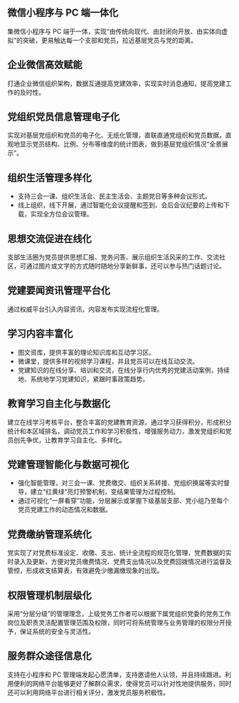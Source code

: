 ## 微信小程序与 PC 端一体化
集微信小程序与 PC 端于一体，实现“由传统向现代、由封闭向开放、由实体向虚拟”的突破，更易触达每一个支部和党员，拉近基层党员与党的距离。

## 企业微信高效赋能
打通企业微信组织架构，数据互通提高党建效率，实现实时消息通知，提高党建工作的及时性。

## 党组织党员信息管理电子化
实现对基层党组织和党员的电子化、无纸化管理，直联直通党组织和党员数据，直观地显示党员结构、比例、分布等维度的统计图表，做到基层党组织情况“全景展示”。

## 组织生活管理多样化
- 支持三会一课、组织生活会、民主生活会、主题党日等多种会议形式。
- 线上组织，线下开展，通过智能化会议提醒和签到、会后会议纪要的上传和下载，实现全方位会议管理。

## 思想交流促进在线化
支部生活圈为党员提供思想汇报、党务问答、展示组织生活风采的工作、交流社区，可通过图片或文字的方式随时随地分享新鲜事，还可以参与热门话题讨论。

## 党建要闻资讯管理平台化
通过权威平台引入内容资讯，内容发布实现流程化管理。

## 学习内容丰富化
- 图文资库，提供丰富的理论知识库和互动学习区。
- 微课堂，提供多样的视频学习课程，并且党员可以在线互动交流。
- 党建知识的在线分享、培训和交流，在线分享行内优秀的党建活动案例，持续地、系统地学习党建知识，紧跟时事政策趋势。

## 教育学习自主化与数据化
建立在线学习考核平台，整合丰富的党建教育资源，通过学习获得积分，形成积分统计和本区域排名，调动党员工作和学习积极性，增强服务动力，激发党组织和党员创先争优，让教育学习自主化、多样化。

## 党建管理智能化与数据可视化
- 强化智能管理，对三会一课、党费缴交、组织关系转接、党组织换届等实时督导，建立“红黄绿”亮灯预警机制，变结果管理为过程控制。
- 通过可视化“一屏看穿”功能，分层展示或掌握下级基层支部、党小组乃至每个党员党建工作的动态情况和数据。

## 党费缴纳管理系统化
党实现了对党费标准设定、收缴、支出、统计全流程的规范化管理，党费数据的实时录入及更新，方便对党员缴费情况、党费支出情况以及党费回拨情况进行监督及管控，形成收支结算表，有效避免少缴漏缴现象的出现。

## 权限管理机制层级化
采用“分层分级”的管理理念，上级党务工作者可以根据下属党组织党委的党务工作岗位及职责灵活配置管理范围及权限，同时可将系统管理与业务管理的权限分开授予，保证系统的安全与灵活性。

## 服务群众途径信息化
支持在小程序和 PC 管理端发起心愿清单，支持邀请他人认领，并且持续跟进。利用便利的网络平台能够更好了解群众需求，使得党员可以针对性地提供服务，同时还可以利用网络平台进行相关评分，激发党员服务积极性。



